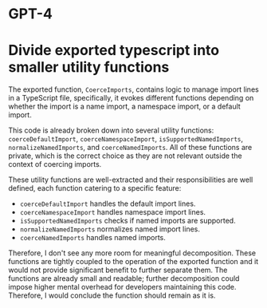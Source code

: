 GPT-4
===

# Divide exported typescript into smaller utility functions

The exported function, `CoerceImports`, contains logic to manage import lines in a TypeScript file, specifically, it evokes different functions depending on whether the import is a name import, a namespace import, or a default import. 

This code is already broken down into several utility functions: `coerceDefaultImport`, `coerceNamespaceImport`, `isSupportedNamedImports`, `normalizeNamedImports`, and `coerceNamedImports`. All of these functions are private, which is the correct choice as they are not relevant outside the context of coercing imports.

These utility functions are well-extracted and their responsibilities are well defined, each function catering to a specific feature: 

- `coerceDefaultImport` handles the default import lines.
- `coerceNamespaceImport` handles namespace import lines.
- `isSupportedNamedImports` checks if named imports are supported.
- `normalizeNamedImports` normalizes named import lines.
- `coerceNamedImports` handles named imports.

Therefore, I don't see any more room for meaningful decomposition. These functions are tightly coupled to the operation of the exported function and it would not provide significant benefit to further separate them. The functions are already small and readable; further decomposition could impose higher mental overhead for developers maintaining this code. Therefore, I would conclude the function should remain as it is.
